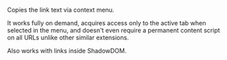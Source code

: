 Copies the link text via context menu.

It works fully on demand, acquires access only to the active tab when selected in the menu, and doesn't even require a permanent content script on all URLs unlike other similar extensions.

Also works with links inside ShadowDOM.
